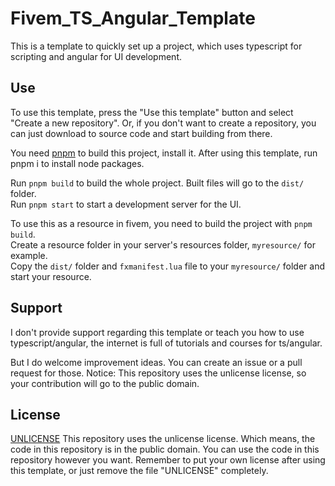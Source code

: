 # Fivem_TS_Angular_Template
This is a template to quickly set up a project, which uses typescript for scripting and angular for UI development.

## Use
To use this template, press the "Use this template" button and select "Create a new repository".
Or, if you don't want to create a repository, you can just download to source code and start building from there.

You need [pnpm](https://pnpm.io/installation) to build this project, install it.
After using this template, run pnpm i to install node packages.

Run `pnpm build` to build the whole project. Built files will go to the `dist/` folder.\
Run `pnpm start` to start a development server for the UI.

To use this as a resource in fivem, you need to build the project with `pnpm build`.\
Create a resource folder in your server's resources folder, `myresource/` for example.\
Copy the `dist/` folder and `fxmanifest.lua` file to your `myresource/` folder and start your resource.

## Support
I don't provide support regarding this template or teach you how to use typescript/angular, the internet is full of tutorials and courses for ts/angular.

But I do welcome improvement ideas. You can create an issue or a pull request for those.
Notice: This repository uses the unlicense license, so your contribution will go to the public domain.

## License
[UNLICENSE](UNLICENSE)
This repository uses the unlicense license. Which means, the code in this repository is in the public domain.
You can use the code in this repository however you want.
Remember to put your own license after using this template, or just remove the file "UNLICENSE" completely.
